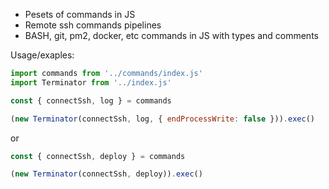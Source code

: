 - Pesets of commands in JS
- Remote ssh commands pipelines
- BASH, git, pm2, docker, etc commands in JS with types and comments

Usage/exaples:
``` js
import commands from '../commands/index.js'
import Terminator from '../index.js'

const { connectSsh, log } = commands

(new Terminator(connectSsh, log, { endProcessWrite: false })).exec()
```

or

``` js
const { connectSsh, deploy } = commands

(new Terminator(connectSsh, deploy)).exec()
```
